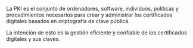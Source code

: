 La PKI es el conjunto de ordenadores, software, individuos, políticas y procedimientos necesarios para crear y administrar los certificados digitales basados en criptografía de clave pública.

La intención de esto es la gestión eficiente y confiable de los certificados digitales y sus claves.

